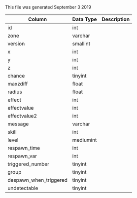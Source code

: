 This file was generated September 3 2019

| Column                 | Data Type | Description |
| ---------------------- | --------- | ----------- |
| id                     | int       |             |
| zone                   | varchar   |             |
| version                | smallint  |             |
| x                      | int       |             |
| y                      | int       |             |
| z                      | int       |             |
| chance                 | tinyint   |             |
| maxzdiff               | float     |             |
| radius                 | float     |             |
| effect                 | int       |             |
| effectvalue            | int       |             |
| effectvalue2           | int       |             |
| message                | varchar   |             |
| skill                  | int       |             |
| level                  | mediumint |             |
| respawn_time           | int       |             |
| respawn_var            | int       |             |
| triggered_number       | tinyint   |             |
| group                  | tinyint   |             |
| despawn_when_triggered | tinyint   |             |
| undetectable           | tinyint   |             |